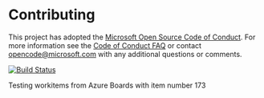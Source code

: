 # Contributing

This project has adopted the [Microsoft Open Source Code of Conduct](https://opensource.microsoft.com/codeofconduct/). For more information see the [Code of Conduct FAQ](https://opensource.microsoft.com/codeofconduct/faq/) or contact [opencode@microsoft.com](mailto:opencode@microsoft.com) with any additional questions or comments.

[![Build Status](https://dev.azure.com/richardaardenburg/Parts%20Unlimited%20E2E%20-%20Github%20Integration/_apis/build/status%2Frick8245.PartsUnlimitedE2E?branchName=refs%2Fpull%2F1%2Fmerge)](https://dev.azure.com/richardaardenburg/Parts%20Unlimited%20E2E%20-%20Github%20Integration/_build/latest?definitionId=21&branchName=refs%2Fpull%2F1%2Fmerge)


Testing workitems from Azure Boards with item number 173
